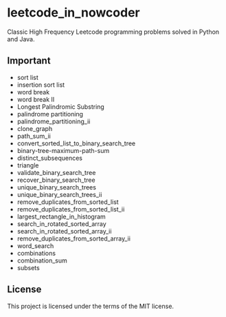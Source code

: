 # leetcode_in_nowcoder
Classic High Frequency Leetcode programming problems solved in Python and Java.

## Important
- sort list
- insertion sort list
- word break
- word break II
- Longest Palindromic Substring
- palindrome partitioning
- palindrome_partitioning_ii
- clone_graph
- path_sum_ii
- convert_sorted_list_to_binary_search_tree
- binary-tree-maximum-path-sum
- distinct_subsequences
- triangle
- validate_binary_search_tree
- recover_binary_search_tree
- unique_binary_search_trees
- unique_binary_search_trees_ii
- remove_duplicates_from_sorted_list
- remove_duplicates_from_sorted_list_ii
- largest_rectangle_in_histogram
- search_in_rotated_sorted_array
- search_in_rotated_sorted_array_ii
- remove_duplicates_from_sorted_array_ii
- word_search
- combinations
- combination_sum
- subsets

## License
This project is licensed under the terms of the MIT license.
